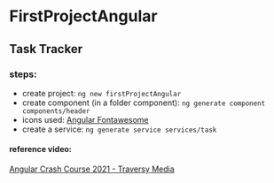 # FirstProjectAngular

## Task Tracker

### steps:

- create project:
  `ng new firstProjectAngular`
- create component (in a folder component):
  `ng generate component components/header`
- icons used:
  [Angular Fontawesome](https://github.com/FortAwesome/angular-fontawesome)
- create a service:
  `ng generate service services/task`

#### reference video:

[Angular Crash Course 2021 - Traversy Media](https://www.youtube.com/watch?v=3dHNOWTI7H8)
